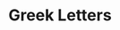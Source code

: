 ---
categories:
- '1970'
- '1980'
- '1990'
events:
- audio_id: null
  building: Greek Letters
  categories: greek-letters
  description: Seven students founded a local chapter of Alpha Phi Alpha, making it
    NC State's first African-American fraternity.
  event_decade: '1970'
  event_id: '8'
  excerpt: Seven students founded a local chapter of Alpha Phi Alpha, making it NC
    State's first African-American fraternity.
  iiif_crop: null
  image id (orig): '0020765'
  image_caption: null
  image_id: '0020765'
  image_type: null
  redirect_from: null
  start_date: 01/01/1971
  title: First African-American fraternity
  year: '1971'
- audio_id: null
  building: Greek Letters
  categories: greek-letters
  description: This organization has been the local chapter of the first fraternal
    organization founded on the campus of a historically black college.
  event_decade: '1980'
  event_id: '19'
  excerpt: This organization has been the local chapter of the first fraternal organization
    founded on the campus of a historically black college.
  iiif_crop: null
  image id (orig): 0020758
  image_caption: null
  image_id: 0020758
  image_type: null
  redirect_from: null
  start_date: 01/01/1980
  title: Omega Psi Phi fraternity chapter established
  year: '1980'
- audio_id: null
  building: Greek Letters
  categories: greek-letters
  description: A chapter of Delta Sigma Theta was established, becoming the first
    African-American sorority chapter on campus.
  event_decade: '1990'
  event_id: '72'
  excerpt: A chapter of Delta Sigma Theta was established, becoming the first African-American
    sorority chapter on campus.
  iiif_crop: null
  image id (orig): '0021720'
  image_caption: null
  image_id: '0021720'
  image_type: null
  redirect_from: /events/28/index.html
  start_date: 01/01/1992
  title: First African-American Sorority
  year: '1992'
lat: '35.783595'
layout: post
lng: '-78.667499'
order: 7
permalink: places/greek-letters/
place: greek-letters
title: Greek Letters

---